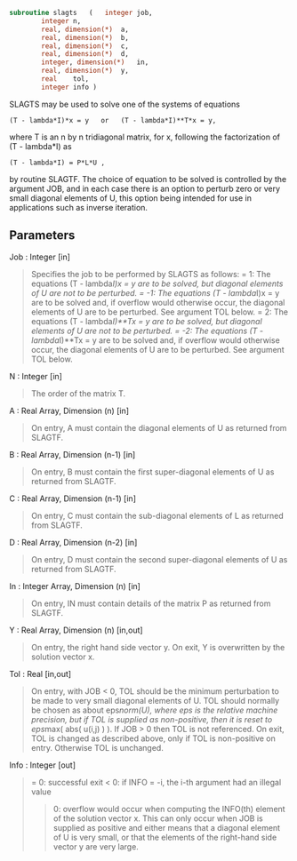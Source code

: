```fortran
subroutine slagts	(	integer	job,
		integer	n,
		real, dimension(*)	a,
		real, dimension(*)	b,
		real, dimension(*)	c,
		real, dimension(*)	d,
		integer, dimension(*)	in,
		real, dimension(*)	y,
		real	tol,
		integer	info )
```

 SLAGTS may be used to solve one of the systems of equations

    (T - lambda*I)*x = y   or   (T - lambda*I)**T*x = y,

 where T is an n by n tridiagonal matrix, for x, following the
 factorization of (T - lambda*I) as

    (T - lambda*I) = P*L*U ,

 by routine SLAGTF. The choice of equation to be solved is
 controlled by the argument JOB, and in each case there is an option
 to perturb zero or very small diagonal elements of U, this option
 being intended for use in applications such as inverse iteration.

## Parameters
Job : Integer [in]
> Specifies the job to be performed by SLAGTS as follows:
> =  1: The equations  (T - lambda*I)x = y  are to be solved,
> but diagonal elements of U are not to be perturbed.
> = -1: The equations  (T - lambda*I)x = y  are to be solved
> and, if overflow would otherwise occur, the diagonal
> elements of U are to be perturbed. See argument TOL
> below.
> =  2: The equations  (T - lambda*I)**Tx = y  are to be solved,
> but diagonal elements of U are not to be perturbed.
> = -2: The equations  (T - lambda*I)**Tx = y  are to be solved
> and, if overflow would otherwise occur, the diagonal
> elements of U are to be perturbed. See argument TOL
> below.

N : Integer [in]
> The order of the matrix T.

A : Real Array, Dimension (n) [in]
> On entry, A must contain the diagonal elements of U as
> returned from SLAGTF.

B : Real Array, Dimension (n-1) [in]
> On entry, B must contain the first super-diagonal elements of
> U as returned from SLAGTF.

C : Real Array, Dimension (n-1) [in]
> On entry, C must contain the sub-diagonal elements of L as
> returned from SLAGTF.

D : Real Array, Dimension (n-2) [in]
> On entry, D must contain the second super-diagonal elements
> of U as returned from SLAGTF.

In : Integer Array, Dimension (n) [in]
> On entry, IN must contain details of the matrix P as returned
> from SLAGTF.

Y : Real Array, Dimension (n) [in,out]
> On entry, the right hand side vector y.
> On exit, Y is overwritten by the solution vector x.

Tol : Real [in,out]
> On entry, with  JOB < 0, TOL should be the minimum
> perturbation to be made to very small diagonal elements of U.
> TOL should normally be chosen as about eps*norm(U), where eps
> is the relative machine precision, but if TOL is supplied as
> non-positive, then it is reset to eps*max( abs( u(i,j) ) ).
> If  JOB > 0  then TOL is not referenced.
> On exit, TOL is changed as described above, only if TOL is
> non-positive on entry. Otherwise TOL is unchanged.

Info : Integer [out]
> = 0: successful exit
> < 0: if INFO = -i, the i-th argument had an illegal value
> > 0: overflow would occur when computing the INFO(th)
> element of the solution vector x. This can only occur
> when JOB is supplied as positive and either means
> that a diagonal element of U is very small, or that
> the elements of the right-hand side vector y are very
> large.

